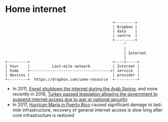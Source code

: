 # Home internet

```
                                                +---------+
                                                | Dropbox |
                                                | data    |
                                                | centre  |
                                                +---------+
                                                     ^
                                                     |
                                                     | Internet
                                                     |
+---------+                                     +----+-----+
| Your    |          Last-mile network          | Internet |
| home    +------------------------------------>| service  |
| devices |                                     | provider |
+---------+  https://dropbox.com/some-resource  +----------+
```

- In 2011, [Egypt shutdown the internet during the Arab Spring](https://www.accessnow.org/five-years-later-the-internet-shutdown-that-rocked-egypt/), and more recently in 2016, [Turkey passed legislation allowing the government to suspend internet access due to war or national security](https://turkeyblocks.org/2016/08/25/social-media-blocked-turkey/)
- In 2017, [Hurrican Maria in Puerto Rico](https://dyn.com/blog/puerto-ricos-slow-internet-recovery/) caused significant damage to last-mile infrastructure, recovery of general internet access is slow long after core infrastructure is restored
